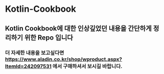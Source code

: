 # Kotlin-Cookbook
## Kotlin Cookbook에 대한 인상깊었던 내용을 간단하게 정리하기 위한 Repo 입니다
### 더 자세한 내용을 보고싶다면 https://www.aladin.co.kr/shop/wproduct.aspx?ItemId=242097531 에서 구매하셔서 보시길 바랍니다.
